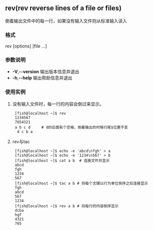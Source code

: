 ## rev(**rev** reverse lines of a file or files) 
倒着输出文件中的每一行，如果没有输入文件则从标准输入读入  

### 格式  
rev [options] [file ...]

### 参数说明
* **-V**,**--version** 输出版本信息并退出  
* **-h**,**--help** 输出帮助信息并退出  

### 使用实例  
1. 没有输入文件时，每一行的内容会倒过来显示。

		[fish@localhost ~]$ rev
		1234567
		7654321
		a b c d		# d的后面有个空格，倒着输出的时候行尾$位置不变
		 d c b a

2. rev与tac  


		[fish@localhost ~]$ echo -e 'abcd\nfgh' > a
		[fish@localhost ~]$ echo -e '1234\n567' > b
		[fish@localhost ~]$ cat a b  # 连接文件并显示
		abcd
		fgh
		1234
		567
		[fish@localhost ~]$ tac a b	# 将每个文键以行为单位倒序之后连接显示
		fgh
		abcd
		567
		1234
		[fish@localhost ~]$ rev a b	# 将每行的内容倒序显示
		dcba
		hgf
		4321
		765


